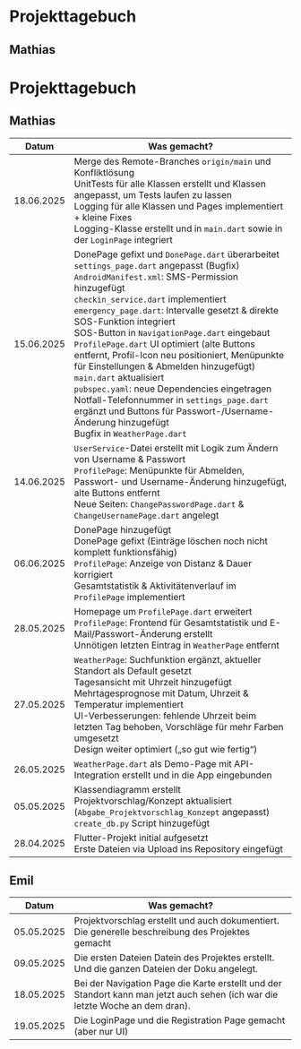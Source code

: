 # Projekttagebuch

## Mathias

# Projekttagebuch

## Mathias

| Datum      | Was gemacht? |
|------------|--------------|
| 18.06.2025 | Merge des Remote-Branches `origin/main` und Konfliktlösung<br>UnitTests für alle Klassen erstellt und Klassen angepasst, um Tests laufen zu lassen<br>Logging für alle Klassen und Pages implementiert + kleine Fixes<br>Logging-Klasse erstellt und in `main.dart` sowie in der `LoginPage` integriert |
| 15.06.2025 | DonePage gefixt und `DonePage.dart` überarbeitet<br>`settings_page.dart` angepasst (Bugfix)<br>`AndroidManifest.xml`: SMS-Permission hinzugefügt<br>`checkin_service.dart` implementiert<br>`emergency_page.dart`: Intervalle gesetzt & direkte SOS-Funktion integriert<br>SOS-Button in `NavigationPage.dart` eingebaut<br>`ProfilePage.dart` UI optimiert (alte Buttons entfernt, Profil-Icon neu positioniert, Menüpunkte für Einstellungen & Abmelden hinzugefügt)<br>`main.dart` aktualisiert<br>`pubspec.yaml`: neue Dependencies eingetragen<br>Notfall-Telefonnummer in `settings_page.dart` ergänzt und Buttons für Passwort-/Username-Änderung hinzugefügt<br>Bugfix in `WeatherPage.dart` |
| 14.06.2025 | `UserService`-Datei erstellt mit Logik zum Ändern von Username & Passwort<br>`ProfilePage`: Menüpunkte für Abmelden, Passwort- und Username-Änderung hinzugefügt, alte Buttons entfernt<br>Neue Seiten: `ChangePasswordPage.dart` & `ChangeUsernamePage.dart` angelegt |
| 06.06.2025 | DonePage hinzugefügt<br>DonePage gefixt (Einträge löschen noch nicht komplett funktionsfähig)<br>`ProfilePage`: Anzeige von Distanz & Dauer korrigiert<br>Gesamtstatistik & Aktivitätenverlauf im `ProfilePage` implementiert |
| 28.05.2025 | Homepage um `ProfilePage.dart` erweitert<br>`ProfilePage`: Frontend für Gesamtstatistik und E-Mail/Passwort-Änderung erstellt<br>Unnötigen letzten Eintrag in `WeatherPage` entfernt |
| 27.05.2025 | `WeatherPage`: Suchfunktion ergänzt, aktueller Standort als Default gesetzt<br>Tagesansicht mit Uhrzeit hinzugefügt<br>Mehrtagesprognose mit Datum, Uhrzeit & Temperatur implementiert<br>UI-Verbesserungen: fehlende Uhrzeit beim letzten Tag behoben, Vorschläge für mehr Farben umgesetzt<br>Design weiter optimiert („so gut wie fertig“) |
| 26.05.2025 | `WeatherPage.dart` als Demo-Page mit API-Integration erstellt und in die App eingebunden |
| 05.05.2025 | Klassendiagramm erstellt<br>Projektvorschlag/Konzept aktualisiert (`Abgabe_Projektvorschlag_Konzept` angepasst)<br>`create_db.py` Script hinzugefügt |
| 28.04.2025 | Flutter-Projekt initial aufgesetzt<br>Erste Dateien via Upload ins Repository eingefügt |





## Emil
| Datum  | Was gemacht? |
|--------|--------------|
| 05.05.2025| Projektvorschlag erstellt und auch dokumentiert. Die generelle beschreibung des Projektes gemacht|
| 09.05.2025| Die ersten Dateien Datein des Projektes erstellt. Und die ganzen Dateien der Doku angelegt.|
| 18.05.2025 | Bei der Navigation Page die Karte erstellt und der Standort kann man jetzt auch sehen (ich war die letzte Woche an dem dran). |
| 19.05.2025 | Die LoginPage und die Registration Page gemacht (aber nur UI) |
